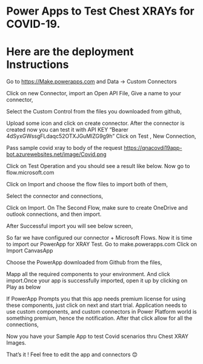# Power Apps to Test Chest XRAYs for COVID-19.
# Here are the deployment Instructions

Go to https://Make.powerapps.com and Data -> Custom Connectors

 
Click on new Connector, import an Open API File, 
Give a name to your connector, 
 

Select the Custom Control from the files you downloaded from github, 
 
 
Upload some icon and click on create connector.
After the connector is created now you can test it with API KEY 
“Bearer 4dSyxGWssgFLdaqc52OTXJGuMlZG9g9h”
Click on Test , New Connection, 

 
Pass sample covid xray to body of the request https://qnacovdi19app-bot.azurewebsites.net/image/Covid.png

 

Click on Test Operation and you should see a result like below. 
Now go to flow.microsoft.com
 
Click on Import and choose the flow files to import both of them, 
 
Select the connector and connections, 
 
Click on Import.
On The Second Flow, make sure to create OneDrive and outlook connections, and then import.
 

After Successful import you will see below screen, 

 

So far we have configured our connector + Microsoft Flows. 
Now it is time to import our PowerApp for XRAY Test. Go to make.powerapps.com
Click on Import CanvasApp
 
Choose the PowerApp downloaded from Github from the files, 
 
Mapp all the required components to your environment.
And click import.Once your app is successfully imported, open it up by clicking on Play as below
 
If PowerApp Prompts you that this app needs premium license for using these components, just click on next and start trial. 
Application needs to use custom components, and custom connectors in Power Platform world is something premium, hence the notification.
After that click allow for all the connections, 
 
Now you have your Sample App to test Covid scenarios thru Chest XRAY Images.
 
That’s it ! Feel free to edit the app and connectors 😊


